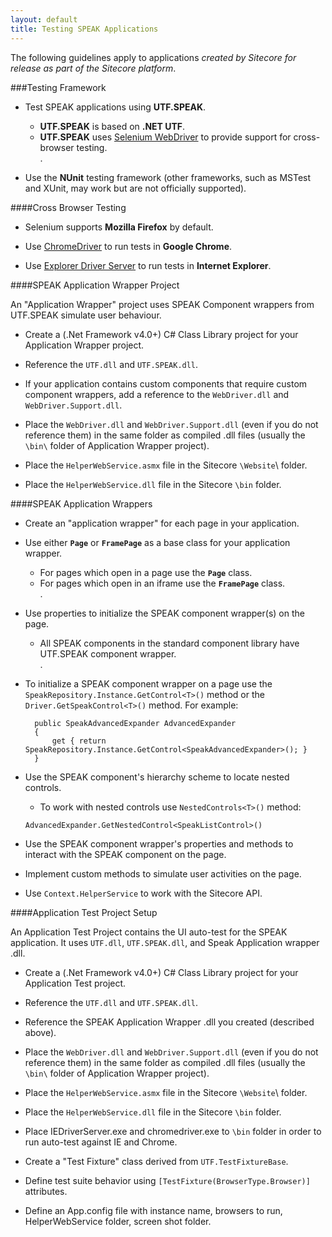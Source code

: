```yaml
---
layout: default
title: Testing SPEAK Applications
---
```


The following guidelines apply to applications *created by Sitecore for release as part of the Sitecore platform*.

###Testing Framework

- Test SPEAK applications using **UTF.SPEAK**.

	+ **UTF.SPEAK** is based on **.NET UTF**.
	+ **UTF.SPEAK** uses [Selenium WebDriver](http://docs.seleniumhq.org/) to provide support for cross-browser testing.  
.

- Use the **NUnit** testing framework (other frameworks, such as MSTest and XUnit, may work but are not officially supported).

####Cross Browser Testing

- Selenium supports **Mozilla Firefox** by default.

- Use [ChromeDriver](https://sites.google.com/a/chromium.org/chromedriver/) to run tests in **Google Chrome**.

- Use [Explorer Driver Server](https://code.google.com/p/selenium/wiki/InternetExplorerDriver) to run tests in **Internet Explorer**.

####SPEAK Application Wrapper Project

An "Application Wrapper" project uses SPEAK Component wrappers from UTF.SPEAK simulate user behaviour.  

- Create a (.Net Framework v4.0+) C# Class Library project for your Application Wrapper project.

- Reference the `UTF.dll` and `UTF.SPEAK.dll`.

- If your application contains custom components that require custom component wrappers, add a reference to the `WebDriver.dll` and `WebDriver.Support.dll`.

- Place the `WebDriver.dll` and `WebDriver.Support.dll` (even if you do not reference them) in the same folder as compiled .dll files (usually the `\bin\` folder of Application Wrapper project).

- Place the `HelperWebService.asmx` file in the Sitecore `\Website`\ folder.

- Place the `HelperWebService.dll` file in the Sitecore `\bin` folder.

####SPEAK Application Wrappers

- Create an "application wrapper" for each page in your application.

- Use either **`Page`** or **`FramePage`** as a base class for your application wrapper. 

	+ For pages which open in a page use the **`Page`** class.
	+ For pages which open in an iframe use the **`FramePage`** class.  
	.

- Use properties to initialize the SPEAK component wrapper(s) on the page.

	+ All SPEAK components in the standard component library have UTF.SPEAK component wrapper.  
.

- To initialize a SPEAK component wrapper on a page use the `SpeakRepository.Instance.GetControl<T>()` method or the `Driver.GetSpeakControl<T>()` method. 
For example:

        public SpeakAdvancedExpander AdvancedExpander
        {
            get { return  SpeakRepository.Instance.GetControl<SpeakAdvancedExpander>(); }
        }

- Use the SPEAK component's hierarchy scheme to locate nested controls. 

	+ To work with nested controls use `NestedControls<T>()` method:
 
     `AdvancedExpander.GetNestedControl<SpeakListControl>()`

- Use the SPEAK component wrapper's properties and methods to interact with the SPEAK component on the page.
  
- Implement custom methods to simulate user activities on the page.

- Use `Context.HelperService` to work with the Sitecore API. 

####Application Test Project Setup

An Application Test Project contains the UI auto-test for the SPEAK application. 
It uses `UTF.dll`, `UTF.SPEAK.dll`, and Speak Application wrapper .dll. 

- Create a (.Net Framework v4.0+) C# Class Library project for your Application Test project.

- Reference the `UTF.dll` and `UTF.SPEAK.dll`.

- Reference the SPEAK Application Wrapper .dll you created (described above).

- Place the `WebDriver.dll` and `WebDriver.Support.dll` (even if you do not reference them) in the same folder as compiled .dll files (usually the `\bin\` folder of Application Wrapper project).

- Place the `HelperWebService.asmx` file in the Sitecore `\Website`\ folder.

- Place the `HelperWebService.dll` file in the Sitecore `\bin` folder.

- Place IEDriverServer.exe and chromedriver.exe to `\bin` folder in order to run auto-test against IE and Chrome.

- Create a "Test Fixture" class derived from `UTF.TestFixtureBase`.

- Define test suite behavior using `[TestFixture(BrowserType.Browser)]`  attributes.

- Define an App.config file with instance name, browsers to run, HelperWebService folder, screen shot folder. 
  


